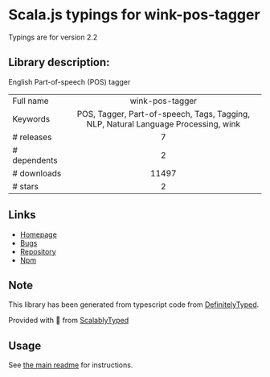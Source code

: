 
# Scala.js typings for wink-pos-tagger

Typings are for version 2.2

## Library description:
English Part-of-speech (POS) tagger

|                    |                 |
| ------------------ | :-------------: |
| Full name          | wink-pos-tagger |
| Keywords           | POS, Tagger, Part-of-speech, Tags, Tagging, NLP, Natural Language Processing, wink |
| # releases         | 7 |
| # dependents       | 2 |
| # downloads        | 11497 |
| # stars            | 2 |

## Links
- [Homepage](http://winkjs.org/)
- [Bugs](https://github.com/winkjs/wink-pos-tagger/issues)
- [Repository](https://github.com/winkjs/wink-pos-tagger)
- [Npm](https://www.npmjs.com/package/wink-pos-tagger)
    


## Note
This library has been generated from typescript code from [DefinitelyTyped](https://definitelytyped.org).

Provided with :purple_heart: from [ScalablyTyped](https://github.com/oyvindberg/ScalablyTyped)

## Usage
See [the main readme](../../readme.md) for instructions.


